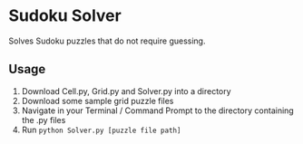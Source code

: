 # Sudoku Solver 
Solves Sudoku puzzles that do not require guessing.

## Usage
1. Download Cell.py, Grid.py and Solver.py into a directory
2. Download some sample grid puzzle files
3. Navigate in your Terminal / Command Prompt to the directory containing the .py files
4. Run ```python Solver.py [puzzle file path]```